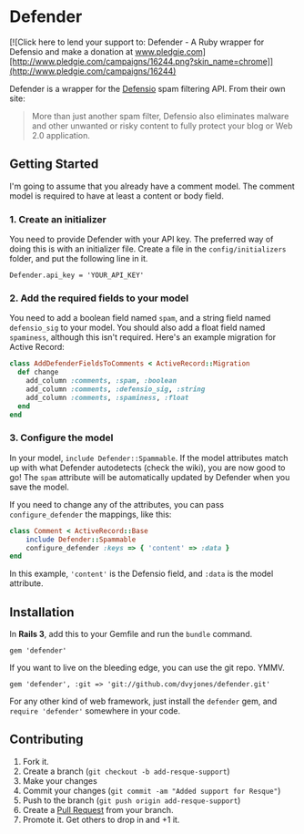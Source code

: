 # Defender

[![Click here to lend your support to: Defender - A Ruby wrapper for Defensio and make a donation at www.pledgie.com][http://www.pledgie.com/campaigns/16244.png?skin_name=chrome]](http://www.pledgie.com/campaigns/16244)

Defender is a wrapper for the [Defensio](http://defensio.com) spam filtering 
API. From their own site:

> More than just another spam filter, Defensio also eliminates malware and
> other unwanted or risky content to fully protect your blog or Web 2.0
> application.

## Getting Started

I'm going to assume that you already have a comment model. The comment model
is required to have at least a content or body field.

### 1. Create an initializer

You need to provide Defender with your API key. The preferred way of doing
this is with an initializer file. Create a file in the `config/initializers`
folder, and put the following line in it.

    Defender.api_key = 'YOUR_API_KEY'

### 2. Add the required fields to your model

You need to add a boolean field named `spam`, and a string field named
`defensio_sig` to your model. You should also add a float field named
`spaminess`, although this isn't required. Here's an example migration for
Active Record:

```ruby
class AddDefenderFieldsToComments < ActiveRecord::Migration
  def change
    add_column :comments, :spam, :boolean
    add_column :comments, :defensio_sig, :string
    add_column :comments, :spaminess, :float
  end
end
````

### 3. Configure the model

In your model, `include Defender::Spammable`. If the model attributes match up
with what Defender autodetects (check the wiki), you are now good to go! The
`spam` attribute will be automatically updated by Defender when you save the
model.

If you need to change any of the attributes, you can pass `configure_defender`
the mappings, like this:

```ruby
class Comment < ActiveRecord::Base
    include Defender::Spammable
    configure_defender :keys => { 'content' => :data }
end
```

In this example, `'content'` is the Defensio field, and `:data` is the model
attribute.

## Installation

In **Rails 3**, add this to your Gemfile and run the `bundle` command.

    gem 'defender'

If you want to live on the bleeding edge, you can use the git repo. YMMV.

    gem 'defender', :git => 'git://github.com/dvyjones/defender.git'

For any other kind of web framework, just install the `defender` gem, and
`require 'defender'` somewhere in your code.

## Contributing

1. Fork it.
2. Create a branch (`git checkout -b add-resque-support`)
3. Make your changes
4. Commit your changes (`git commit -am "Added support for Resque"`)
5. Push to the branch (`git push origin add-resque-support`)
6. Create a [Pull Request](http://help.github.com/pull-requests/) from your branch.
7. Promote it. Get others to drop in and +1 it.
